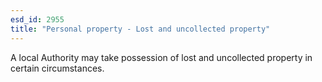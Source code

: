 ```yaml
---
esd_id: 2955
title: "Personal property - Lost and uncollected property"
---
```


A local Authority may take possession of lost and uncollected property in certain circumstances.

